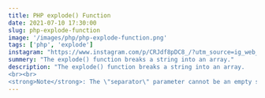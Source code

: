 ```yaml
---
title: PHP explode() Function
date: 2021-07-10 17:30:00
slug: php-explode-function
image: '/images/php/php-explode-function.png'
tags: ['php', 'explode']
instagram: "https://www.instagram.com/p/CRJdf8pDC8_/?utm_source=ig_web_copy_link"
summery: "The explode() function breaks a string into an array."
description: "The explode() function breaks a string into an array.
<br><br>
<strong>Note</strong>: The \"separator\" parameter cannot be an empty string."
---
```

